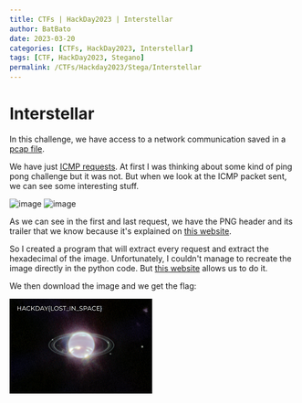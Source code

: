 ```yaml
---
title: CTFs | HackDay2023 | Interstellar
author: BatBato
date: 2023-03-20
categories: [CTFs, HackDay2023, Interstellar]
tags: [CTF, HackDay2023, Stegano]
permalink: /CTFs/Hackday2023/Stega/Interstellar
---
```


# Interstellar
In this challenge, we have access to a network communication saved in a [pcap file](https://github.com/Nouman404/nouman404.github.io/blob/main/_posts/CTFs/Hackday2023/Stega/Interstellar/dump.pcap).

We have just [ICMP requests](https://en.wikipedia.org/wiki/Internet_Control_Message_Protocol). At first I was thinking about some kind of ping pong challenge but it was not. But when we look at the ICMP packet sent, we can see some interesting stuff.

![image](https://user-images.githubusercontent.com/73934639/226409512-4db567de-1237-4d36-bb2f-7ece32ee717e.png)
![image](https://user-images.githubusercontent.com/73934639/226409994-3eb84d14-22f9-46e8-94d2-a83b14156ea3.png)

As we can see in the first and last request, we have the PNG header and its trailer that we know because it's explained on [this website](https://www.garykessler.net/library/file_sigs.html).

So I created a program that will extract every request and extract the hexadecimal of the image. Unfortunately, I couldn't manage to recreate the image directly in the python code. But [this website](https://codepen.io/abdhass/full/jdRNdj) allows us to do it.

We then download the image and we get the flag:

![](./Interstellar/index.png)
